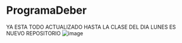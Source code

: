 # ProgramaDeber
YA ESTA TODO ACTUALIZADO HASTA LA CLASE DEL DIA LUNES
ES NUEVO REPOSITORIO
![image](https://github.com/SaquiNda/ProgramaDeber/assets/86367279/ec27fd7a-4944-4819-b6e5-ca4a0ded5d95)
